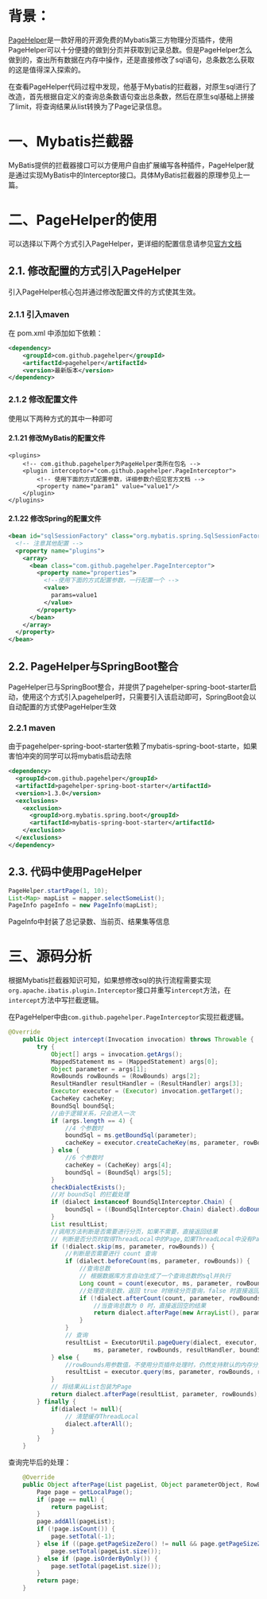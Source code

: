 # 背景：

[PageHelper](https://gitee.com/free/Mybatis_PageHelper)是一款好用的开源免费的Mybatis第三方物理分页插件，使用PageHelper可以十分便捷的做到分页并获取到记录总数。但是PageHelper怎么做到的，查出所有数据在内存中操作，还是直接修改了sql语句，总条数怎么获取的这是值得深入探索的。

在查看PageHelper代码过程中发现，他基于Mybatis的拦截器，对原生sql进行了改造，首先根据自定义的查询总条数语句查出总条数，然后在原生sql基础上拼接了limit，将查询结果从list转换为了Page记录信息。

# 一、Mybatis拦截器

MyBatis提供的拦截器接口可以方便用户自由扩展编写各种插件，PageHelper就是通过实现MyBatis中的Interceptor接口。具体MyBatis拦截器的原理参见上一篇。

# 二、PageHelper的使用

可以选择以下两个方式引入PageHelper，更详细的配置信息请参见[官方文档](https://pagehelper.github.io/docs/howtouse/)

## 2.1. 修改配置的方式引入PageHelper

引入PageHelper核心包并通过修改配置文件的方式使其生效。

### 2.1.1 引入maven

在 pom.xml 中添加如下依赖：

```xml
<dependency>
    <groupId>com.github.pagehelper</groupId>
    <artifactId>pagehelper</artifactId>
    <version>最新版本</version>
</dependency>
```

### 2.1.2 修改配置文件

使用以下两种方式的其中一种即可

#### 2.1.21 修改MyBatis的配置文件

```
<plugins>
    <!-- com.github.pagehelper为PageHelper类所在包名 -->
    <plugin interceptor="com.github.pagehelper.PageInterceptor">
        <!-- 使用下面的方式配置参数，详细参数介绍见官方文档 -->
        <property name="param1" value="value1"/>
	</plugin>
</plugins>
```

#### 2.1.22 修改Spring的配置文件

```xml
<bean id="sqlSessionFactory" class="org.mybatis.spring.SqlSessionFactoryBean">
  <!-- 注意其他配置 -->
  <property name="plugins">
    <array>
      <bean class="com.github.pagehelper.PageInterceptor">
        <property name="properties">
          <!--使用下面的方式配置参数，一行配置一个 -->
          <value>
            params=value1
          </value>
        </property>
      </bean>
    </array>
  </property>
</bean>
```

## 2.2. PageHelper与SpringBoot整合

PageHelper已与SpringBoot整合，并提供了pagehelper-spring-boot-starter启动，使用这个方式引入pagehelper时，只需要引入该启动即可，SpringBoot会以自动配置的方式使PageHelper生效

### 2.2.1 maven

由于pagehelper-spring-boot-starter依赖了mybatis-spring-boot-starte，如果害怕冲突的同学可以将mybatis启动去除

```xml
<dependency>
  <groupId>com.github.pagehelper</groupId>
  <artifactId>pagehelper-spring-boot-starter</artifactId>
  <version>1.3.0</version>
  <exclusions>
    <exclusion>
      <groupId>org.mybatis.spring.boot</groupId>
      <artifactId>mybatis-spring-boot-starter</artifactId>
    </exclusion>
  </exclusions>
</dependency>
```

## 2.3. 代码中使用PageHelper

```java
PageHelper.startPage(1, 10);
List<Map> mapList = mapper.selectSomeList();
PageInfo pageInfo = new PageInfo(mapList);
```

PageInfo中封装了总记录数、当前页、结果集等信息

# 三、源码分析

根据Mybatis拦截器知识可知，如果想修改sql的执行流程需要实现`org.apache.ibatis.plugin.Interceptor`接口并重写`intercept`方法，在`intercept`方法中写拦截逻辑。

在PageHelper中由`com.github.pagehelper.PageInterceptor`实现拦截逻辑。

```java
@Override
    public Object intercept(Invocation invocation) throws Throwable {
        try {
            Object[] args = invocation.getArgs();
            MappedStatement ms = (MappedStatement) args[0];
            Object parameter = args[1];
            RowBounds rowBounds = (RowBounds) args[2];
            ResultHandler resultHandler = (ResultHandler) args[3];
            Executor executor = (Executor) invocation.getTarget();
            CacheKey cacheKey;
            BoundSql boundSql;
            //由于逻辑关系，只会进入一次
            if (args.length == 4) {
                //4 个参数时
                boundSql = ms.getBoundSql(parameter);
                cacheKey = executor.createCacheKey(ms, parameter, rowBounds, boundSql);
            } else {
                //6 个参数时
                cacheKey = (CacheKey) args[4];
                boundSql = (BoundSql) args[5];
            }
            checkDialectExists();
            //对 boundSql 的拦截处理
            if (dialect instanceof BoundSqlInterceptor.Chain) {
                boundSql = ((BoundSqlInterceptor.Chain) dialect).doBoundSql(BoundSqlInterceptor.Type.ORIGINAL, boundSql, cacheKey);
            }
            List resultList;
            //调用方法判断是否需要进行分页，如果不需要，直接返回结果
            // 判断是否分页时取得ThreadLocal中的Page,如果ThreadLocal中没有Page直接返回查询结果
            if (!dialect.skip(ms, parameter, rowBounds)) {
                //判断是否需要进行 count 查询
                if (dialect.beforeCount(ms, parameter, rowBounds)) {
                    //查询总数
                    // 根据数据库方言自动生成了一个查询总数的sql并执行
                    Long count = count(executor, ms, parameter, rowBounds, null, boundSql);
                    //处理查询总数，返回 true 时继续分页查询，false 时直接返回
                    if (!dialect.afterCount(count, parameter, rowBounds)) {
                        //当查询总数为 0 时，直接返回空的结果
                        return dialect.afterPage(new ArrayList(), parameter, rowBounds);
                    }
                }
                // 查询
                resultList = ExecutorUtil.pageQuery(dialect, executor,
                        ms, parameter, rowBounds, resultHandler, boundSql, cacheKey);
            } else {
                //rowBounds用参数值，不使用分页插件处理时，仍然支持默认的内存分页
                resultList = executor.query(ms, parameter, rowBounds, resultHandler, cacheKey, boundSql);
            }
            // 将结果从List包装为Page
            return dialect.afterPage(resultList, parameter, rowBounds);
        } finally {
            if(dialect != null){
                // 清楚缓存ThreadLocal
                dialect.afterAll();
            }
        }
    }
```



查询完毕后的处理：

```java
    @Override
    public Object afterPage(List pageList, Object parameterObject, RowBounds rowBounds) {
        Page page = getLocalPage();
        if (page == null) {
            return pageList;
        }
        page.addAll(pageList);
        if (!page.isCount()) {
            page.setTotal(-1);
        } else if ((page.getPageSizeZero() != null && page.getPageSizeZero()) && page.getPageSize() == 0) {
            page.setTotal(pageList.size());
        } else if (page.isOrderByOnly()) {
            page.setTotal(pageList.size());
        }
        return page;
    }
```
